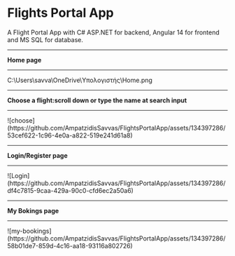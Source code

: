 # Flights Portal App
A Flight Portal App with C# ASP.NET for backend, Angular 14 for frontend and MS SQL for database.
<hr>
<b>Home page</b>
<hr>
C:\Users\savva\OneDrive\Υπολογιστής\Home.png
<hr>
<b>Choose a flight:scroll down or type the name at search input </b>
<hr>
![choose](https://github.com/AmpatzidisSavvas/FlightsPortalApp/assets/134397286/53cef622-1c96-4e0a-a822-519e241d61a8)
<hr>
<b>Login/Register page</b>
<hr>
![Login](https://github.com/AmpatzidisSavvas/FlightsPortalApp/assets/134397286/df4c7815-9caa-429a-90c0-cfd6ec2a50a6)
<hr>
<b>My Bokings page</b>
<hr>
![my-bookings](https://github.com/AmpatzidisSavvas/FlightsPortalApp/assets/134397286/58b01de7-859d-4c16-aa18-93116a802726)
